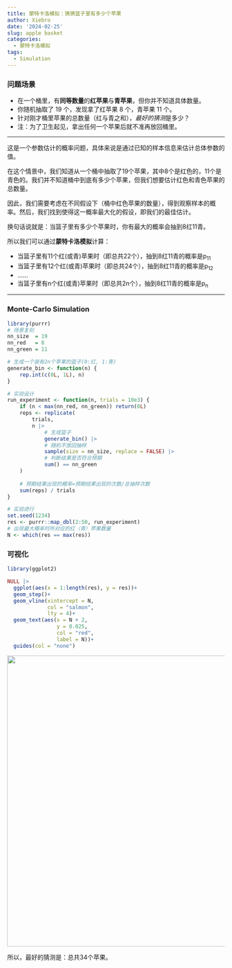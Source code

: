 ```yaml
---
title: 蒙特卡洛模拟：猜猜篮子里有多少个苹果
author: Xiebro
date: '2024-02-25'
slug: apple basket
categories:
  - 蒙特卡洛模拟
tags:
  - Simulation
---
```



### 问题场景
- 在一个桶里，有**同等数量**的**红苹果**与**青苹果**，但你并不知道具体数量。
- 你随机抽取了 19 个，发现拿了红苹果 8 个，青苹果 11 个。 
- 针对刚才桶里苹果的总数量（红与青之和），*最好的猜测*是多少？
- 注：为了卫生起见，拿出任何一个苹果后就不准再放回桶里。  
  
---

这是一个参数估计的概率问题，具体来说是通过已知的样本信息来估计总体参数的值。  

在这个情景中，我们知道从一个桶中抽取了19个苹果，其中8个是红色的，11个是青色的。我们并不知道桶中到底有多少个苹果，但我们想要估计红色和青色苹果的总数量。  

因此，我们需要考虑在不同假设下（桶中红色苹果的数量），得到观察样本的概率。然后，我们找到使得这一概率最大化的假设，即我们的最佳估计。  

换句话说就是：当篮子里有多少个苹果时，你有最大的概率会抽到8红11青。  

所以我们可以通过**蒙特卡洛模拟**计算：  

- 当篮子里有11个红(或青)苹果时（即总共22个），抽到8红11青的概率是p<sub>11</sub>
- 当篮子里有12个红(或青)苹果时（即总共24个），抽到8红11青的概率是p<sub>12</sub>
- ......
- 当篮子里有n个红(或青)苹果时（即总共2n个），抽到8红11青的概率是p<sub>n</sub>

---

### Monte-Carlo Simulation

```r
library(purrr)
# 场景复刻
nn_size  = 19
nn_red   = 8 
nn_green = 11

# 生成一个装有2n个苹果的篮子(0:红, 1:青)
generate_bin <- function(n) {
    rep.int(c(0L, 1L), n)
}

# 实验设计
run_experiment <- function(n, trials = 10e3) {
    if (n < max(nn_red, nn_green)) return(0L)
    reps <- replicate(
        trials,
        n |>
            # 生成篮子
            generate_bin() |> 
            # 随机不放回抽样
            sample(size = nn_size, replace = FALSE) |> 
            # 判断结果是否符合预期
            sum() == nn_green 
    )
    
    # 预期结果出现的概率=预期结果出现的次数/总抽样次数
    sum(reps) / trials
}

# 实验进行
set.seed(1234)
res <- purrr::map_dbl(2:50, run_experiment)
# 出现最大概率时所对应的红（青）苹果数量
N <- which(res == max(res)) 
```

### 可视化


```r
library(ggplot2)

NULL |>
  ggplot(aes(x = 1:length(res), y = res))+
  geom_step()+
  geom_vline(xintercept = N,
             col = "salmon",
             lty = 4)+
  geom_text(aes(x = N + 2,
                y = 0.025,
                col = "red",
                label = N))+
  guides(col = "none")
```

<img src="{{< blogdown/postref >}}index.en_files/figure-html/unnamed-chunk-2-1.png" width="672" />

所以，最好的猜测是：总共34个苹果。



